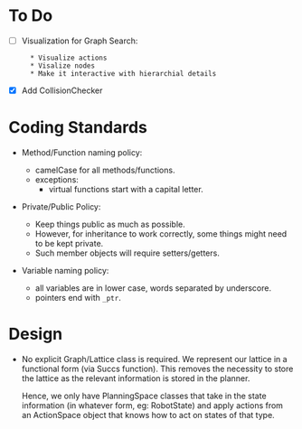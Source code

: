 To Do
=====

* [ ] Visualization for Graph Search:

        * Visualize actions
        * Visalize nodes
        * Make it interactive with hierarchial details
* [x] Add CollisionChecker

Coding Standards
================

* Method/Function naming policy:
    - camelCase for all methods/functions.
    - exceptions:
        - virtual functions start with a capital letter.
        
* Private/Public Policy:
    - Keep things public as much as possible.
    - However, for inheritance to work correctly, some things might need to be kept private.
    - Such member objects will require setters/getters.
    
* Variable naming policy:
    - all variables are in lower case, words separated by underscore.
    - pointers end with `_ptr`.

Design
======

* No explicit Graph/Lattice class is required.
    We represent our lattice in a functional form (via Succs function).
    This removes the necessity to store the lattice as the relevant information
    is stored in the planner.
    
    Hence, we only have PlanningSpace classes that take in the state information
    (in whatever form, eg: RobotState) and apply actions from an ActionSpace object 
    that knows how to act on states of that type.
